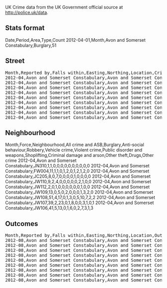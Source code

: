 UK Crime data from the UK Government official source at <http://police.uk/data>.

## Stats format

Date,Period,Area,Type,Count
2012-04-01,Month,Avon and Somerset Constabulary,Burglary,51

## Street

<pre>
Month,Reported by,Falls within,Easting,Northing,Location,Crime type,Context
2012-04,Avon and Somerset Constabulary,Avon and Somerset Constabulary,360667,169714,On or near Hengrove Lane,Burglary,
2012-04,Avon and Somerset Constabulary,Avon and Somerset Constabulary,363360,174812,On or near Mayfield Park South,Burglary,
2012-04,Avon and Somerset Constabulary,Avon and Somerset Constabulary,356417,116223,On or near Hillside Terrace,Burglary,
2012-04,Avon and Somerset Constabulary,Avon and Somerset Constabulary,366011,173580,On or near Brompton Close,Burglary,
2012-04,Avon and Somerset Constabulary,Avon and Somerset Constabulary,360070,169484,On or near Parsons Paddock,Burglary,
2012-04,Avon and Somerset Constabulary,Avon and Somerset Constabulary,372396,164022,On or near East Way,Burglary,
2012-04,Avon and Somerset Constabulary,Avon and Somerset Constabulary,323046,124501,On or near Nightclub,Burglary,
2012-04,Avon and Somerset Constabulary,Avon and Somerset Constabulary,360099,171539,On or near Firfield Street,Burglary,
2012-04,Avon and Somerset Constabulary,Avon and Somerset Constabulary,374604,164984,On or near Charlotte Street,Burglary,
</pre>

## Neighbourhood

Month,Force,Neighbourhood,All crime and ASB,Burglary,Anti-social behaviour,Robbery,Vehicle crime,Violent crime,Public disorder and weapons,Shoplifting,Criminal damage and arson,Other theft,Drugs,Other crime
2012-04,Avon and Somerset Constabulary,JN310,1,1,0,0,0,0,0,0,0,0,0,0
2012-04,Avon and Somerset Constabulary,FW004,11,1,1,0,1,2,0,1,2,1,2,0
2012-04,Avon and Somerset Constabulary,JC205,8,0,7,0,0,0,0,1,0,0,0,0
2012-04,Avon and Somerset Constabulary,JW110,9,2,4,0,0,0,0,0,2,1,0,0
2012-04,Avon and Somerset Constabulary,JW112,2,0,1,0,0,0,0,0,0,1,0,0
2012-04,Avon and Somerset Constabulary,JW109,13,0,5,0,2,0,0,0,1,3,2,0
2012-04,Avon and Somerset Constabulary,JW108,51,4,17,0,1,3,0,5,10,7,2,2
2012-04,Avon and Somerset Constabulary,JW107,39,2,23,0,1,8,0,0,3,1,0,1
2012-04,Avon and Somerset Constabulary,JW106,41,5,13,0,1,6,0,2,7,3,1,3

## Outcomes

<pre>
Month,Reported by,Falls within,Easting,Northing,Location,Outcome type
2012-08,Avon and Somerset Constabulary,Avon and Somerset Constabulary,,,No location,Suspect charged
2012-08,Avon and Somerset Constabulary,Avon and Somerset Constabulary,,,No location,Local resolution
2012-08,Avon and Somerset Constabulary,Avon and Somerset Constabulary,,,No location,Offender sentenced as part of another case
2012-08,Avon and Somerset Constabulary,Avon and Somerset Constabulary,,,No location,Offender given a caution
2012-08,Avon and Somerset Constabulary,Avon and Somerset Constabulary,358631,172503,On or near Prince Street,Suspect charged
2012-08,Avon and Somerset Constabulary,Avon and Somerset Constabulary,362083,182740,On or near Honeysuckle Close,Local resolution
2012-08,Avon and Somerset Constabulary,Avon and Somerset Constabulary,,,No location,Suspect charged
2012-08,Avon and Somerset Constabulary,Avon and Somerset Constabulary,,,No location,Offender given a caution
2012-08,Avon and Somerset Constabulary,Avon and Somerset Constabulary,375327,164974,On or near Johnstone Street,Offender given a caution
</pre>

